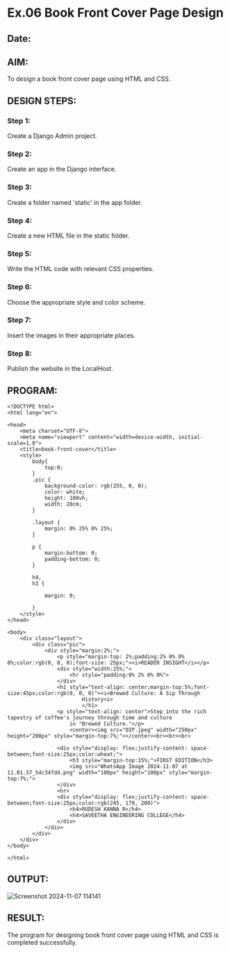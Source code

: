 # Ex.06 Book Front Cover Page Design
## Date:

## AIM:
To design a book front cover page using HTML and CSS.

## DESIGN STEPS:

### Step 1:
Create a Django Admin project.

### Step 2:
Create an app in the Django interface.

### Step 3:
Create a folder named 'static' in the app folder.

### Step 4:
Create a new HTML file in the static folder.

### Step 5:
Write the HTML code with relevant CSS properties.

### Step 6:
Choose the appropriate style and color scheme.

### Step 7:
Insert the images in their appropriate places.

### Step 8:
Publish the website in the LocalHost.

## PROGRAM:
```
<!DOCTYPE html>
<html lang="en">

<head>
    <meta charset="UTF-8">
    <meta name="viewport" content="width=device-width, initial-scale=1.0">
    <title>book-front-cover</title>
    <style>
        body{
            top:0;
        }
        .pic {
            background-color: rgb(255, 0, 0);
            color: white;
            height: 100vh;
            width: 20cm;
        }

        .layout {
            margin: 0% 25% 0% 25%;
        }

        p {
            margin-bottom: 0;
            padding-bottom: 0;
        }

        h4,
        h3 {

            margin: 0;

        }
    </style>
</head>

<body>
    <div class="layout">
        <div class="pic">
            <div style="margin:2%;">
                <p style="margin-top: 2%;padding:2% 0% 0% 0%;color:rgb(0, 0, 0);font-size: 25px;"><i>READER INSIGHT</i></p>
                <div style="width:25%;">
                    <hr style="padding:0% 2% 0% 0%">
                </div>
                <h1 style="text-align: center;margin-top:5%;font-size:45px;color:rgb(0, 0, 0)"><i>Brewed Culture: A Sip Through
                        History<i> 
                        </h1>
                <p style="text-align: center">Step into the rich tapestry of coffee's journey through time and culture
                    in "Brewed Culture."</p>
                    <center><img src="OIP.jpeg" width="250px" height="200px" style="margin-top:7%;"></center><br><br><br>
                   
                <div style="display: flex;justify-content: space-between;font-size:25px;color:wheat;">
                    <h3 style="margin-top:15%;">FIRST EDITION</h3>
                    <img src="WhatsApp Image 2024-11-07 at 11.01.57_5dc34fdd.png" width="100px" height="100px" style="margin-top:7%;">
                </div>
                <hr>
                <div style="display: flex;justify-content: space-between;font-size:25px;color:rgb(245, 179, 209)">
                    <h4>RUDESH KANNA R</h4>
                    <h4>SAVEETHA ENGINEERING COLLEGE</h4>
                </div>
            </div>
        </div>
    </div>
</body>

</html>

```
## OUTPUT:

![Screenshot 2024-11-07 114141](https://github.com/user-attachments/assets/241fd812-a58e-4229-bf3c-ed20f84f7f38)

## RESULT:
The program for designing book front cover page using HTML and CSS is completed successfully.
